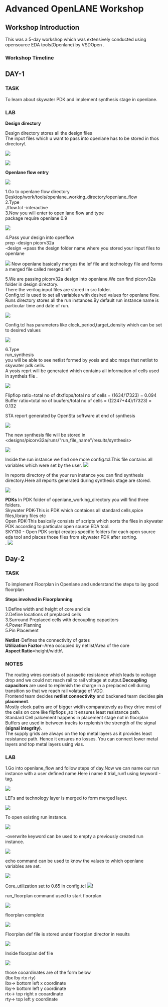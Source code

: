# Advanced OpenLANE Workshop

## Workshop Introduction
This was a 5-day workshop which was extensively conducted using opensource EDA tools(Openlane) by VSDOpen .

### Workshop Timeline






## DAY-1


### TASK
To learn about skywater PDK and implement synthesis stage in openlane.

### LAB

**Design directory**

  Design directory stores all the design files\
  The input files which u want to pass into openlane has to be stored in thos directory\

 ![](day_1/Terminal.PNG)
 
 ![](day_1/Desisgns_files.PNG)

**Openlane flow entry**

![](day_1/openlane_in_1.PNG)

1.Go to openlane flow directory\
 Desktop/work/tools/openlane_working_directory/openlane_flow\
2.Type\
./flow.tcl -interactive\
3.Now you will enter to open lane flow and type\
package require openlane 0.9

![](day_1/day1_prep_pico.PNG)

4.Pass your design into openflow\
prep -design picorv32a \
-design ->pass the design folder name where you stored your input files to openlane




![](day_1/day1_prep_pico_complete.PNG)
Now openlane basically merges the lef file and technology file and forms a merged file called merged.lef\

5.We are passing picorv32a design into openlane.We can find picorv32a folder in design directory.\
There the verilog input files are stored in src folder.\
Config.tcl is used to set all variables with desired values for openlane flow.\
Runs directory stores all the  run instances.By default run instance name is particular time and date of run.

![](day_1/files_in_picorv_veri.PNG)


Config.tcl has parameters like clock_period,target_density which can be set to desired values


![](day_1/config_in_1.PNG)

6.Type \
run_synthesis \
you will be able to see netlist formed by yosis and abc maps that netlist to skywater pdk cells.\
A yosis reprt will be generated which contains all information of cells used in syntheis file .

![](day_1/day1_buff_cal_1.PNG)


Flipflop ratio=total no of dtxflops/total no of cells = (1634/17323) = 0.094\
Buffer ratio=total no of buufers/total no of cells = ((2247+44)/17323) = 0.132


STA report generated by OpenSta software at end of synthesis

![](day_1/day1_synthesis_complete.PNG)

The new synthesis file will be stored in <designs/picorv32a/runs/"run_file_name"/results/synthesis>

![](day_1/synthesis_file_loc.PNG)

Inside the run instance we find one more config.tcl.This file contains all variables which were set by the user.
![](day_1/config_2.PNG)

In reports directory of the your run instance you can find synthesis directory.Here all reports generated during synthesis stage are stored.

![](day_1/Sunthesis_folder_reports.PNG) 

**PDKs**
In PDK folder of openlane_working_directory you will find three folders. \
Skywater PDK-This is PDK which contaions all standard cells,spice files,library files etc\
Open PDK-This basically consists of scripts which sorts the files in skywater PDK according to particular open source EDA tool.\
SKY130 - Open PDK script creates specific folders for each open source eda tool and places those files from skywater PDK after sorting.\
.
![](day_1/pdks_1.PNG)



## Day-2


### TASK
To implement Floorplan in Openlane and understand the steps to lay good floorplan

**Steps involved in Floorplanning**

1.Define width and height of core and die\
2.Define locations of preplaced cells\
3.Surround Preplaced cells with decoupling capacitors\
4.Power Planning\
5.Pin Placement

**Netlist**-Defines the connectivity of gates\
**Utilization Faztor**=Area occupied by netlist/Area of the core\
**Aspect Ratio**=height/width\

### NOTES
The routing wires consists of parasetic resistance which leads to voltage drop and we could not reach rail to rail voltage at output.**Decoupling capacitors** are used to replenish the charge in a preplaced cell during transition so that we reach rail volatage of VDD.\
Frontend team decides **netlist connectivity** and backened team decides **pin placement**.\
Mostly clock paths are of bigger width comparatevely as they drive most of the cells on core like flipflops ,so it ensures least resistance path.\
Standard Cell palcement happens in placement stage not in floorplan\
Buffers are used in between tracks to replenish the strength of the signal **(signal integrity)**.\
The supply grids are always on the top metal layers as it provides least resistance path. Hence it ensures no losses. You can connect lower metal  layers and top metal layers using vias.

### LAB

1.Go into openlane_flow and follow steps of day.Now we can name our run instance with a user defined name.Here i name it trial_run1 using keyword -tag.

![](/day_2/prep.PNG)

LEFs and technology layer is merged to form merged layer.

![](/day_2/pad_lef.PNG)

To open existing run instance.

![](/day_2/opening_existing_run.PNG)


-overwrite keyword can be used to empty a previously created run instance.

![](/day_2/Overwrite.PNG)

echo command can be used to know the values to which openlane variables are set.

![](/day_2/ECHO_CLK_PERIOD.PNG)

Core_utilization set to 0.65 in config.tcl
![](/day_2/setting_core_utilization.PNG)!

run_floorplan command used to start floorplan

![](/day_2/run_floor.PNG)

floorplan complete

![](/day_2/floorplan_done.PNG)

Floorplan def file is stored under floorplan director in results


![](/day_2/def_floorplan.PNG)


Inside floorplan def file

![](/day_2/def_file_exam.PNG)

those cooardinates are of the form below\
(lbx lby rtx rty)\
lbx-> bottom left x coordinate\
lby-> bottom left y coordinate\
rtx-> top right x cooardinate\
rty-> top left y coordinate




























